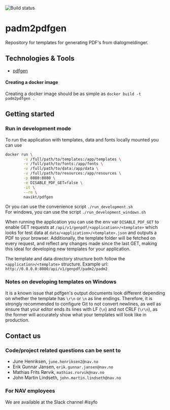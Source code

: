 ![Build status](https://github.com/navikt/padm2pdfgen/workflows/main/badge.svg?branch=master)
# padm2pdfgen
Repository for templates for generating PDF's from dialogmeldinger.

## Technologies & Tools

* [pdfgen](https://github.com/navikt/pdfgen)

#### Creating a docker image
Creating a docker image should be as simple as `docker build -t padm2pdfgen .`

## Getting started
### Run in development mode
To run the application with templates, data and fonts locally mounted you can use
```bash
docker run \
        -v /full/path/to/templates:/app/templates \
        -v /full/path/to/fonts:/app/fonts \
        -v /full/path/to/data:/app/data \
        -v /full/path/to/resources:/app/resources \
        -p 8080:8080 \
        -e DISABLE_PDF_GET=false \
        -it \
        --rm \
        navikt/pdfgen
```

Or you can use the convenience script `./run_development.sh`  
For windows, you can use the script `./run_development_windows.sh`

When running the application you can use the env var `DISABLE_PDF_GET` to enable GET requests at
`/api/v1/genpdf/<application>/<template>` which looks for test data at `data/<application>/<template>.json` and outputs
a PDF to your browser. Additionally, the template folder will be fetched on every request, and reflect any changes made
since the last GET, making this ideal for developing new templates for your application.

The template and data directory structure both follow the `<application>/<template>` structure.
Example url: `http://0.0.0.0:8080/api/v1/genpdf/padm2/padm2`

### Notes on developing templates on Windows
It is a known issue that pdfgen's output documents look different depending on whether the template
has `\r\n` or `\n` as line endings. Therefore, it is strongly recommended to configure Git to not convert newlines, as well as ensure that your editor ends its lines with LF (`\n`) and not CRLF (`\r\n`), as the former will accurately show what your
templates will look like in production.

## Contact us
### Code/project related questions can be sent to
* June Henriksen, `june.henriksen2@nav.no`
* Erik Gunnar Jansen, `erik.gunnar.jansen@nav.no`
* Mathias Frits Rørvik, `mathias.rorvik@nav.no`
* John Martin Lindseth, `john.martin.lindseth@nav.no`

### For NAV employees
We are available at the Slack channel #isyfo
